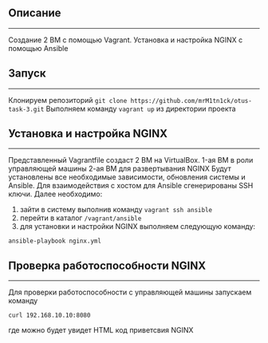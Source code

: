 ## Описание
---
Создание 2 ВМ с помощью Vagrant. 
Установка и настройка NGINX с помощью Ansible

## Запуск
---
Клонируем репозиторий `git clone https://github.com/mrM1tn1ck/otus-task-3.git`
Выполняем команду `vagrant up` из директории проекта

## Установка и настройка NGINX
---
Представленный Vagrantfile создаст 2 ВМ на VirtualBox. 
1-ая ВМ в роли управляющей машины
2-ая ВМ для развертывания NGINX
Будут установлены все необходимые зависимости, обновления системы и Ansible.
Для взаимодействия с хостом для Ansible сгенерированы SSH ключи. 
Далее необходимо:
1. зайти в систему выполнив команду `vagrant ssh ansible`
2. перейти в каталог `/vagrant/ansible` 
3. для установки и настройки NGINX выполняем следующую команду:
```
ansible-playbook nginx.yml
```

## Проверка работоспособности NGINX
---
Для проверки работоспособности с управляющей машины запускаем команду
```
curl 192.168.10.10:8080
```
где можно будет увидет HTML код приветсвия NGINX